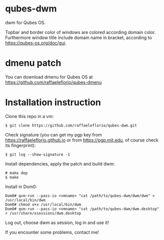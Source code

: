 # qubes-dwm

dwm for Qubes OS.

Topbar and border color of windows are colored according domain color. Furthermore window title include domain name in bracket, according to https://qubes-os.org/doc/gui.

# dmenu patch
You can download dmenu for Qubes OS at https://github.com/raffaeleflorio/qubes-dmenu

# Installation instruction
Clone this repo in a vm:
```
$ git clone https://github.com/raffaeleflorio/qubes-dwm.git
```

Check signature (you can get my pgp key from https://raffaeleflorio.github.io or from https://pgp.mit.edu, of course check its fingerprint):
```
$ git log --show-signature -1
```

Install dependencies, apply the patch and build dwm:
```
# make dep
$ make
```

Install in Dom0:
```
Dom0# qvm-run --pass-io <vmname> "cat /path/to/qubes-dwm/dwm/dwm" > /usr/local/bin/dwm
Dom0# chmod u+x /usr/local/bin/dwm
Dom0# qvm-run --pass-io <vmname> "cat /path/to/qubes-dwm/dwm.desktop" > /usr/share/xsessions/dwm.desktop
```

Log out, choose dwm as session, log in and use it!

If you encounter some problems, contact me!